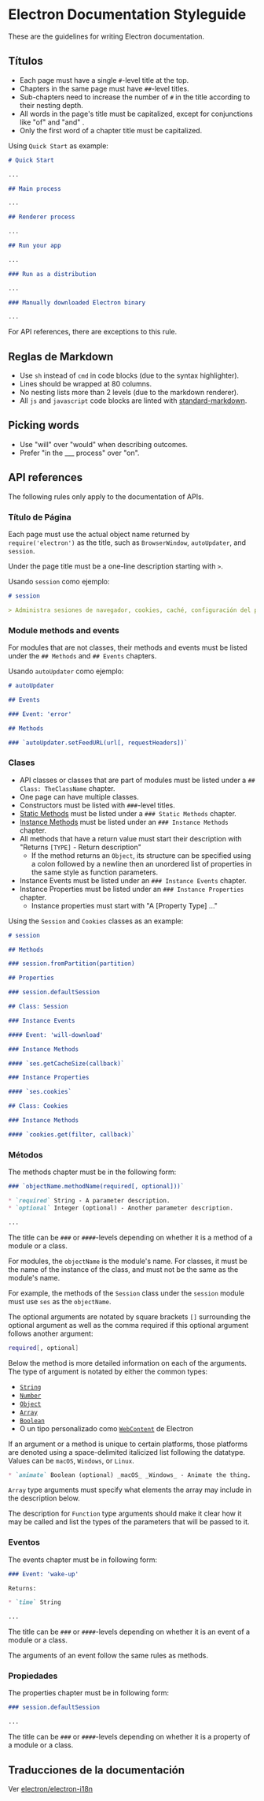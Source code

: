 # Electron Documentation Styleguide

These are the guidelines for writing Electron documentation.

## Títulos

* Each page must have a single `#`-level title at the top.
* Chapters in the same page must have `##`-level titles.
* Sub-chapters need to increase the number of `#` in the title according to their nesting depth.
* All words in the page's title must be capitalized, except for conjunctions like "of" and "and" .
* Only the first word of a chapter title must be capitalized.

Using `Quick Start` as example:

```markdown
# Quick Start

...

## Main process

...

## Renderer process

...

## Run your app

...

### Run as a distribution

...

### Manually downloaded Electron binary

...
```

For API references, there are exceptions to this rule.

## Reglas de Markdown

* Use `sh` instead of `cmd` in code blocks (due to the syntax highlighter).
* Lines should be wrapped at 80 columns.
* No nesting lists more than 2 levels (due to the markdown renderer).
* All `js` and `javascript` code blocks are linted with [standard-markdown](http://npm.im/standard-markdown).

## Picking words

* Use "will" over "would" when describing outcomes.
* Prefer "in the ___ process" over "on".

## API references

The following rules only apply to the documentation of APIs.

### Título de Página

Each page must use the actual object name returned by `require('electron')` as the title, such as `BrowserWindow`, `autoUpdater`, and `session`.

Under the page title must be a one-line description starting with `>`.

Usando `session` como ejemplo:

```markdown
# session

> Administra sesiones de navegador, cookies, caché, configuración del proxy, etc.
```

### Module methods and events

For modules that are not classes, their methods and events must be listed under the `## Methods` and `## Events` chapters.

Usando `autoUpdater` como ejemplo:

```markdown
# autoUpdater

## Events

### Event: 'error'

## Methods

### `autoUpdater.setFeedURL(url[, requestHeaders])`
```

### Clases

* API classes or classes that are part of modules must be listed under a `## Class: TheClassName` chapter.
* One page can have multiple classes.
* Constructors must be listed with `###`-level titles.
* [Static Methods](https://developer.mozilla.org/en-US/docs/Web/JavaScript/Reference/Classes/static) must be listed under a `### Static Methods` chapter.
* [Instance Methods](https://developer.mozilla.org/en-US/docs/Web/JavaScript/Reference/Classes#Prototype_methods) must be listed under an `### Instance Methods` chapter.
* All methods that have a return value must start their description with "Returns `[TYPE]` - Return description" 
  * If the method returns an `Object`, its structure can be specified using a colon followed by a newline then an unordered list of properties in the same style as function parameters.
* Instance Events must be listed under an `### Instance Events` chapter.
* Instance Properties must be listed under an `### Instance Properties` chapter. 
  * Instance properties must start with "A [Property Type] ..."

Using the `Session` and `Cookies` classes as an example:

```markdown
# session

## Methods

### session.fromPartition(partition)

## Properties

### session.defaultSession

## Class: Session

### Instance Events

#### Event: 'will-download'

### Instance Methods

#### `ses.getCacheSize(callback)`

### Instance Properties

#### `ses.cookies`

## Class: Cookies

### Instance Methods

#### `cookies.get(filter, callback)`
```

### Métodos

The methods chapter must be in the following form:

```markdown
### `objectName.methodName(required[, optional]))`

* `required` String - A parameter description.
* `optional` Integer (optional) - Another parameter description.

...
```

The title can be `###` or `####`-levels depending on whether it is a method of a module or a class.

For modules, the `objectName` is the module's name. For classes, it must be the name of the instance of the class, and must not be the same as the module's name.

For example, the methods of the `Session` class under the `session` module must use `ses` as the `objectName`.

The optional arguments are notated by square brackets `[]` surrounding the optional argument as well as the comma required if this optional argument follows another argument:

```sh
required[, optional]
```

Below the method is more detailed information on each of the arguments. The type of argument is notated by either the common types:

* [`String`](https://developer.mozilla.org/en-US/docs/Web/JavaScript/Reference/Global_Objects/String)
* [`Number`](https://developer.mozilla.org/en-US/docs/Web/JavaScript/Reference/Global_Objects/Number)
* [`Object`](https://developer.mozilla.org/en-US/docs/Web/JavaScript/Reference/Global_Objects/Object)
* [`Array`](https://developer.mozilla.org/en-US/docs/Web/JavaScript/Reference/Global_Objects/Array)
* [`Boolean`](https://developer.mozilla.org/en-US/docs/Web/JavaScript/Reference/Global_Objects/Boolean)
* O un tipo personalizado como [`WebContent`](api/web-contents.md) de Electron

If an argument or a method is unique to certain platforms, those platforms are denoted using a space-delimited italicized list following the datatype. Values can be `macOS`, `Windows`, or `Linux`.

```markdown
* `animate` Boolean (optional) _macOS_ _Windows_ - Animate the thing.
```

`Array` type arguments must specify what elements the array may include in the description below.

The description for `Function` type arguments should make it clear how it may be called and list the types of the parameters that will be passed to it.

### Eventos

The events chapter must be in following form:

```markdown
### Event: 'wake-up'

Returns:

* `time` String

...
```

The title can be `###` or `####`-levels depending on whether it is an event of a module or a class.

The arguments of an event follow the same rules as methods.

### Propiedades

The properties chapter must be in following form:

```markdown
### session.defaultSession

...
```

The title can be `###` or `####`-levels depending on whether it is a property of a module or a class.

## Traducciones de la documentación

Ver [electron/electron-i18n](https://github.com/electron/electron-i18n#readme)